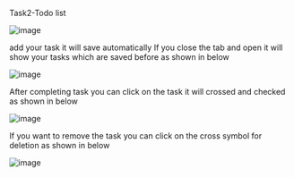 Task2-Todo list

![image](https://github.com/user-attachments/assets/bbcde3b8-0450-443a-80fa-c1c80251e6a1)

add your task it will save automatically If you close the tab and open it will show your tasks which are saved before as shown in below

![image](https://github.com/user-attachments/assets/ec2c8938-a4f6-45d3-a11c-dd80a970be8e)

After completing task you can click on the task it will crossed and checked as shown in below

![image](https://github.com/user-attachments/assets/aa61ad7c-576a-4ed0-9c7a-090c114882c1)

If you want to remove the task you can click on the cross symbol for deletion as shown in below

![image](https://github.com/user-attachments/assets/30ea9ea5-ed49-4992-afe4-34f62503914a)
